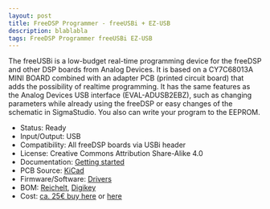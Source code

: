 ```yaml
---
layout: post
title: FreeDSP Programmer - freeUSBi + EZ-USB
description: blablabla
tags: FreeDSP Programmer freeUSBi EZ-USB
---
```



The freeUSBi is a low-budget real-time programming device for the freeDSP and other DSP boards from Analog Devices. It is based on a CY7C68013A MINI BOARD combined with an adapter PCB (printed circuit board) that adds the possibility of realtime programming. It has the same features as the Analog Devices USB interface (EVAL-ADUSB2EBZ), such as changing parameters while already using the freeDSP or easy changes of the schematic in SigmaStudio. You also can write your program to the EEPROM.

<ul>
<li>Status: Ready</li>
<li>Input/Output: USB</li>
<li>Compatibility: All freeDSP boards via USBi header</li>
<li>License: Creative Commons Attribution Share-Alike 4.0</li>
<li>Documentation: <a href="https://docs.google.com/document/d/1rKkCl3gyePwX15c3sjEIKP6Bb7CO77hgRAXtbYz5hA0/edit?usp=sharing" target="_blank" rel="noopener">Getting started</a></li>
<li>PCB Source: <a href="https://github.com/freeDSP/freeUSBi" target="_blank" rel="noopener">KiCad</a></li>
<li>Firmware/Software: <a href="https://github.com/freeDSP/freeUSBi/tree/master/SOURCES/DRIVERS" target="_blank" rel="noopener">Drivers</a></li>
<li>BOM: <a href="https://secure.reichelt.de/index.html?&amp;ACTION=20&amp;AWKID=1109732&amp;PROVID=2084" target="_blank" rel="noopener">Reichelt</a>, <a href="http://www.digikey.com/short/3bprrq" target="_blank" rel="noopener">Digikey</a></li>
<li>Cost: <a href="https://www.ebay-kleinanzeigen.de/s-anzeige/freeusbi-bausatz-kit-fuer-freedsp/1032026859-168-3846" target="_blank" rel="noopener">ca. 25&euro; buy here</a> or <a href="https://www.evenelements.com/shop/en/audio-and-signal-processing/4/freeusbi-complete-kit" target="_blank" rel="noopener">here</a></li>
</ul>
